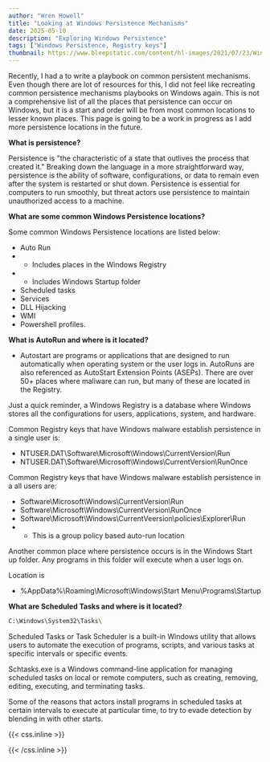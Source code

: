 ```yaml
---
author: "Wren Howell"
title: "Looking at Windows Persistence Mechanisms"
date: 2025-05-10
description: "Exploring Windows Persistence"
tags: ["Windows Persistence, Registry keys"]
thumbnail: https://www.bleepstatic.com/content/hl-images/2021/07/23/Windows-attack.jpg
---
```


Recently, I had a to write a playbook on common persistent mechanisms. Even though there are lot of resources for this, I did not feel like recreating common persistence mechanisms playbooks on Windows again. This is not a comprehensive list of all the places that persistence can occur on Windows, but it is a start and order will be from most common locations to lesser known places. This page is going to be a work in progress as I add more persistence locations in the future. 

**What is persistence?**

Persistence is "the characteristic of a state that outlives the process that created it."
Breaking down the language in a more straightforward way, persistence is the ability of software, configurations, or data to remain even after the system is restarted or shut down. Persistence is essential for computers to run smoothly, but threat actors use persistence to maintain unauthorized access to a machine.

**What are some common Windows Persistence locations?**

Some common Windows Persistence locations are listed below:

- Auto Run 
- - Includes places in the Windows Registry 
- - Includes Windows Startup folder
- Scheduled tasks
- Services 
- DLL Hijacking
- WMI
- Powershell profiles.


**What is AutoRun and where is it located?**

- Autostart are programs or applications that are designed to run automatically when operating system or the user logs in. AutoRuns are also referenced as  AutoStart Extension Points (ASEPs). There are over 50+ places where maliware can run, but many of these are located in the Registry. 

Just a quick reminder, a Windows Registry is a database where Windows stores all the configurations for users, applications, system, and hardware. 


Common Registry keys that have Windows malware establish persistence in a single user is: 

- NTUSER.DAT\Software\Microsoft\Windows\CurrentVersion\Run
- NTUSER.DAT\Software\Microsoft\Windows\CurrentVersion\RunOnce

Common Registry keys that have Windows malware establish persistence in a all users are: 

- Software\Microsoft\Windows\CurrentVersion\Run
- Software\Microsoft\Windows\CurrentVersion\RunOnce
- Software\Microsoft\Windows\CurrentVeersion\policies\Explorer\Run
- - This is a group policy based auto-run location 

Another common place where persistence occurs is in the Windows Start up folder. Any programs in this folder will execute when a user logs on. 

Location is

- %AppData%\Roaming\Microsoft\Windows\Start Menu\Programs\Startup 


**What are Scheduled Tasks and where is it located?**

```bash
C:\Windows\System32\Tasks\
```
Scheduled Tasks or Task Scheduler is a built-in Windows utility that allows users to automate the execution of programs, scripts, and various tasks at specific intervals or specific events. 

Schtasks.exe is a Windows command-line application for managing scheduled tasks on local or remote computers, such as creating, removing, editing, executing, and terminating tasks. 

Some of the reasons that actors install programs in scheduled tasks at certain intervals to execute at particular time, to try to evade detection by blending in with other starts. 



{{< css.inline >}}

<style>
.emojify {
	font-family: Apple Color Emoji, Segoe UI Emoji, NotoColorEmoji, Segoe UI Symbol, Android Emoji, EmojiSymbols;
	font-size: 2rem;
	vertical-align: middle;
}
@media screen and (max-width:650px) {
  .nowrap {
    display: block;
    margin: 25px 0;
  }
}
</style>

{{< /css.inline >}}

